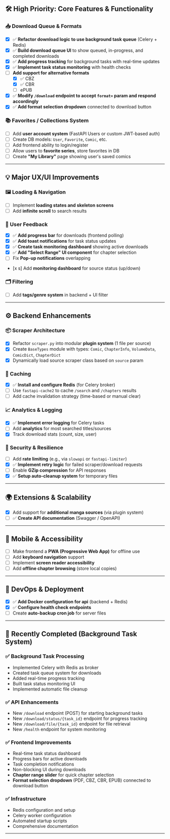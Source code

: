 ## 🛠️ **High Priority: Core Features & Functionality**

### 📥 Download Queue & Formats

* [x] ✅ **Refactor download logic to use background task queue** (Celery + Redis)
* [x] ✅ **Build download queue UI** to show queued, in-progress, and completed downloads
* [x] ✅ **Add progress tracking** for background tasks with real-time updates
* [x] ✅ **Implement task status monitoring** with health checks
* [ ] **Add support for alternative formats**
  * [x] ✅ CBZ
  * [x] ✅ CBR
  * [ ] ePUB
* [x] ✅ **Modify `/download` endpoint to accept `format=` param and respond accordingly**
* [x] ✅ **Add format selection dropdown** connected to download button

### 📚 Favorites / Collections System

* [ ] Add **user account system** (FastAPI Users or custom JWT-based auth)
* [ ] Create DB models: `User`, `Favorite`, `Comic`, etc.
* [ ] Add frontend ability to login/register
* [ ] Allow users to **favorite series**, store favorites in DB
* [ ] Create **"My Library"** page showing user's saved comics

---

## 💡 **Major UX/UI Improvements**

### 🖼 Loading & Navigation

* [ ] Implement **loading states and skeleton screens**
* [ ] Add **infinite scroll** to search results

### 🔔 User Feedback

* [x] ✅ **Add progress bar** for downloads (frontend polling)
* [x] ✅ **Add toast notifications** for task status updates
* [x] ✅ **Create task monitoring dashboard** showing active downloads
* [x] ✅ **Add "Select Range" UI component** for chapter selection
* [ ] Fix **Pop-up notifications** overlapping
* [x  s] Add **monitoring dashboard** for source status (up/down)

### 🗂 Filtering

* [ ] Add **tags/genre system** in backend + UI filter

---

## ⚙️ **Backend Enhancements**

### 📦 Scraper Architecture

* [x] Refactor `scraper.py` into modular **plugin system** (1 file per source)
* [x] Create `BaseTypes` module with types: `Comic`, `ChapterInfo`, `VolumeData`, `ComicDict`, `ChapterDict`
* [x] Dynamically load source scraper class based on `source` param

### 🔄 Caching

* [x] ✅ **Install and configure Redis** (for Celery broker)
* [ ] Use `fastapi-cache2` to cache `/search` and `/chapters` results
* [ ] Add cache invalidation strategy (time-based or manual clear)

### 📈 Analytics & Logging

* [x] ✅ **Implement error logging** for Celery tasks
* [ ] Add **analytics** for most searched titles/sources
* [x] Track download stats (count, size, user)

### 🔐 Security & Resilience

* [ ] Add **rate limiting** (e.g., via `slowapi` or `fastapi-limiter`)
* [x] ✅ **Implement retry logic** for failed scraper/download requests
* [ ] Enable **GZip compression** for API responses
* [x] ✅ **Setup auto-cleanup system** for temporary files

---

## 🌍 **Extensions & Scalability**

* [x] Add support for **additional manga sources** (via plugin system)
* [ ] ✅ **Create API documentation** (Swagger / OpenAPI)

---

## 📱 Mobile & Accessibility

* [ ] Make frontend a **PWA (Progressive Web App)** for offline use
* [ ] Add **keyboard navigation** support
* [ ] Implement **screen reader accessibility**
* [ ] Add **offline chapter browsing** (store local copies)

---

## 🔧 DevOps & Deployment

* [x] ✅ **Add Docker configuration for api** (backend + Redis)
* [x] ✅ **Configure health check endpoints**
* [ ] Create **auto-backup cron job** for server files

---

## 🎉 **Recently Completed (Background Task System)**

### ✅ **Background Task Processing**
- Implemented Celery with Redis as broker
- Created task queue system for downloads
- Added real-time progress tracking
- Built task status monitoring UI
- Implemented automatic file cleanup

### ✅ **API Enhancements**
- New `/download` endpoint (POST) for starting background tasks
- New `/download/status/{task_id}` endpoint for progress tracking
- New `/download/file/{task_id}` endpoint for file retrieval
- New `/health` endpoint for system monitoring

### ✅ **Frontend Improvements**
- Real-time task status dashboard
- Progress bars for active downloads
- Task completion notifications
- Non-blocking UI during downloads
- **Chapter range slider** for quick chapter selection
- **Format selection dropdown** (PDF, CBZ, CBR, EPUB) connected to download button

### ✅ **Infrastructure**
- Redis configuration and setup
- Celery worker configuration
- Automated startup scripts
- Comprehensive documentation

---
